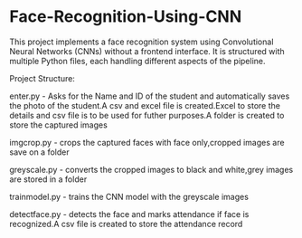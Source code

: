 # Face-Recognition-Using-CNN
This project implements a face recognition system using Convolutional Neural Networks (CNNs) without a frontend interface. It is structured with multiple Python files, each handling different aspects of the pipeline.

Project Structure:

enter.py - Asks for the Name and ID of the student and automatically saves the photo of the student.A csv and excel file is created.Excel to store the details and csv file is to be used for futher purposes.A folder is created to store the captured images

imgcrop.py - crops the captured faces with face only,cropped images are save on a folder

greyscale.py - converts the cropped images to black and white,grey images are stored in a folder

trainmodel.py - trains the CNN model with the greyscale images

detectface.py - detects the face and marks attendance if face is recognized.A csv file is created to store the attendance record

